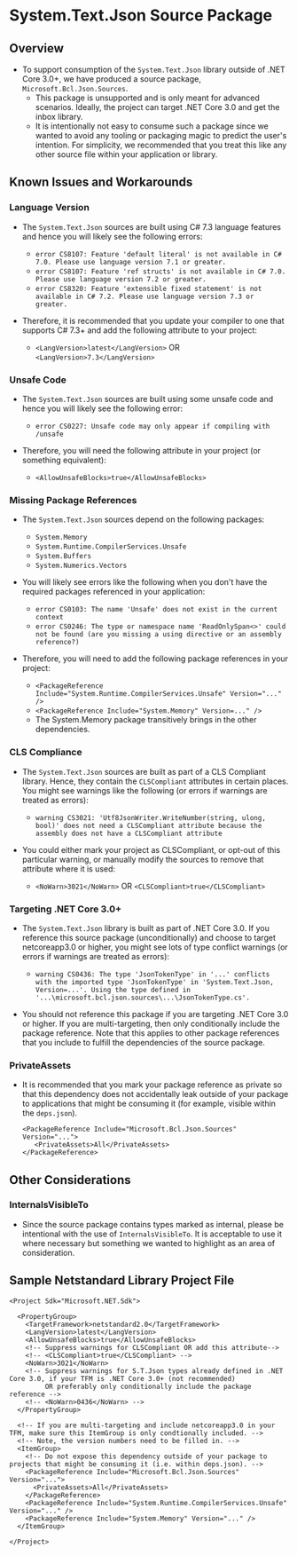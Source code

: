 # System.Text.Json Source Package

## Overview

* To support consumption of the `System.Text.Json` library outside of .NET Core 3.0+, we have produced a source package, `Microsoft.Bcl.Json.Sources`.
  - This package is unsupported and is only meant for advanced scenarios. Ideally, the project can target .NET Core 3.0 and get the inbox library.
  - It is intentionally not easy to consume such a package since we wanted to avoid any tooling or packaging magic to predict the user's intention.
    For simplicity, we recommended that you treat this like any other source file within your application or library.

## Known Issues and Workarounds

### Language Version

* The `System.Text.Json` sources are built using C# 7.3 language features and hence you will likely see the following errors:
  - `error CS8107: Feature 'default literal' is not available in C# 7.0. Please use language version 7.1 or greater.`
  - `error CS8107: Feature 'ref structs' is not available in C# 7.0. Please use language version 7.2 or greater.`
  - `error CS8320: Feature 'extensible fixed statement' is not available in C# 7.2. Please use language version 7.3 or greater.`

* Therefore, it is recommended that you update your compiler to one that supports C# 7.3+ and add the following attribute to your project:
  - `<LangVersion>latest</LangVersion>` OR `<LangVersion>7.3</LangVersion>`

### Unsafe Code

* The `System.Text.Json` sources are built using some unsafe code and hence you will likely see the following error:
  - `error CS0227: Unsafe code may only appear if compiling with /unsafe`

* Therefore, you will need the following attribute in your project (or something equivalent):
  - `<AllowUnsafeBlocks>true</AllowUnsafeBlocks>`

### Missing Package References

* The `System.Text.Json` sources depend on the following packages:
  - `System.Memory`
  - `System.Runtime.CompilerServices.Unsafe`
  - `System.Buffers`
  - `System.Numerics.Vectors`

* You will likely see errors like the following when you don't have the required packages referenced in your application:
  - `error CS0103: The name 'Unsafe' does not exist in the current context`
  - `error CS0246: The type or namespace name 'ReadOnlySpan<>' could not be found (are you missing a using directive or an assembly reference?)`

* Therefore, you will need to add the following package references in your project:
  - `<PackageReference Include="System.Runtime.CompilerServices.Unsafe" Version="..." />`
  - `<PackageReference Include="System.Memory" Version=..." />`
  - The System.Memory package transitively brings in the other dependencies.

### CLS Compliance

* The `System.Text.Json` sources are built as part of a CLS Compliant library. Hence, they contain the `CLSCompliant` attributes in certain places.
  You might see warnings like the following (or errors if warnings are treated as errors):
  - `warning CS3021: 'Utf8JsonWriter.WriteNumber(string, ulong, bool)' does not need a CLSCompliant attribute because the assembly does not have a CLSCompliant attribute`

* You could either mark your project as CLSCompliant, or opt-out of this particular warning, or manually modify the sources to remove that attribute where it is used:
  - `<NoWarn>3021</NoWarn>` OR `<CLSCompliant>true</CLSCompliant>`

### Targeting .NET Core 3.0+

* The `System.Text.Json` library is built as part of .NET Core 3.0. If you reference this source package (unconditionally) and choose to target netcoreapp3.0 or higher,
  you might see lots of type conflict warnings (or errors if warnings are treated as errors):
  - `warning CS0436: The type 'JsonTokenType' in '...' conflicts with the imported type 'JsonTokenType' in 'System.Text.Json, Version=...'. Using the type defined in '...\microsoft.bcl.json.sources\...\JsonTokenType.cs'.`

* You should not reference this package if you are targeting .NET Core 3.0 or higher. If you are multi-targeting, then only conditionally include the package reference.
  Note that this applies to other package references that you include to fulfill the dependencies of the source package.

### PrivateAssets

* It is recommended that you mark your package reference as private so that this dependency does not accidentally leak outside of your package
  to applications that might be consuming it (for example, visible within the `deps.json`).
  ```csproj
  <PackageReference Include="Microsoft.Bcl.Json.Sources" Version="...">
     <PrivateAssets>All</PrivateAssets>
  </PackageReference>
  ```

## Other Considerations

### InternalsVisibleTo

* Since the source package contains types marked as internal, please be intentional with the use of `InternalsVisibleTo`.
  It is acceptable to use it where necessary but something we wanted to highlight as an area of consideration.

## Sample Netstandard Library Project File

```csproj
<Project Sdk="Microsoft.NET.Sdk">

  <PropertyGroup>
    <TargetFramework>netstandard2.0</TargetFramework>
    <LangVersion>latest</LangVersion>
    <AllowUnsafeBlocks>true</AllowUnsafeBlocks>
    <!-- Suppress warnings for CLSCompliant OR add this attribute-->
    <!-- <CLSCompliant>true</CLSCompliant> -->
    <NoWarn>3021</NoWarn>
    <!-- Suppress warnings for S.T.Json types already defined in .NET Core 3.0, if your TFM is .NET Core 3.0+ (not recommended)
         OR preferably only conditionally include the package reference -->
    <!-- <NoWarn>0436</NoWarn> -->
  </PropertyGroup>

  <!-- If you are multi-targeting and include netcoreapp3.0 in your TFM, make sure this ItemGroup is only condtionally included. -->
  <!-- Note, the version numbers need to be filled in. -->
  <ItemGroup>
    <!-- Do not expose this dependency outside of your package to projects that might be consuming it (i.e. within deps.json). -->
    <PackageReference Include="Microsoft.Bcl.Json.Sources" Version="...">
      <PrivateAssets>All</PrivateAssets>
    </PackageReference>
    <PackageReference Include="System.Runtime.CompilerServices.Unsafe" Version="..." />
    <PackageReference Include="System.Memory" Version="..." />
  </ItemGroup>

</Project>
```